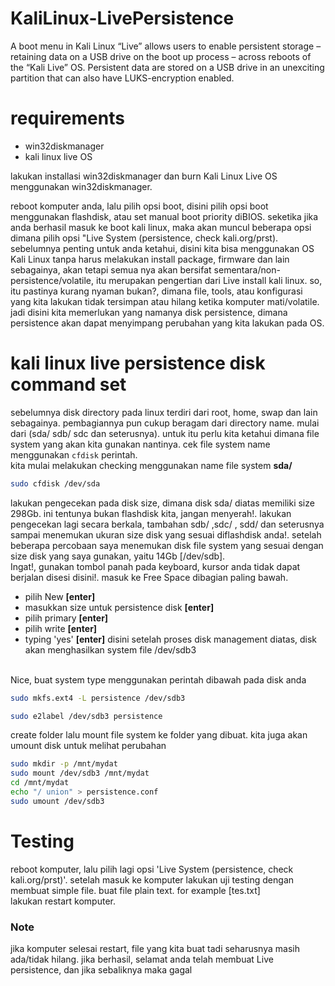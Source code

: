 # KaliLinux-LivePersistence
A boot menu in Kali Linux “Live” allows users to enable persistent storage – retaining data on a USB drive on the boot up process – across reboots of the “Kali Live” OS. Persistent data are stored on a USB drive in an unexciting partition that can also have LUKS-encryption enabled.

# requirements
- win32diskmanager
- kali linux live OS

lakukan installasi win32diskmanager dan burn Kali Linux Live OS menggunakan win32diskmanager.

reboot komputer anda, lalu pilih opsi boot, disini pilih opsi boot menggunakan flashdisk, atau set manual boot priority diBIOS. seketika jika anda berhasil masuk ke boot kali linux, maka akan muncul beberapa opsi dimana pilih opsi "Live System (persistence, check kali.org/prst).
</br>
sebelumnya penting untuk anda ketahui, disini kita bisa menggunakan OS Kali Linux tanpa harus melakukan install package, firmware dan lain sebagainya, akan tetapi semua nya akan bersifat sementara/non-persistence/volatile, itu merupakan pengertian dari Live install kali linux. so, itu pastinya kurang nyaman bukan?, dimana file, tools, atau konfigurasi yang kita lakukan tidak tersimpan atau hilang ketika komputer mati/volatile. jadi disini kita memerlukan yang namanya disk persistence, dimana persistence akan dapat menyimpang perubahan yang kita lakukan pada OS.

# kali linux live persistence disk command set

sebelumnya disk directory pada linux terdiri dari root, home, swap dan lain sebagainya. pembagiannya pun cukup beragam dari directory name. mulai dari (sda/ sdb/ sdc dan seterusnya). untuk itu perlu kita ketahui dimana file system yang akan kita gunakan nantinya. cek file system name menggunakan ```cfdisk``` perintah. 
</br>
kita mulai melakukan checking menggunakan name file system <b>sda/</b>
```bash
sudo cfdisk /dev/sda
```
lakukan pengecekan pada disk size, dimana disk sda/ diatas memiliki size 298Gb. ini tentunya bukan flashdisk kita, jangan menyerah!. lakukan pengecekan lagi secara berkala, tambahan sdb/ ,sdc/ , sdd/ dan seterusnya sampai menemukan ukuran size disk yang sesuai diflashdisk anda!. setelah beberapa percobaan saya menemukan disk file system yang sesuai dengan size disk yang saya gunakan, yaitu 14Gb [/dev/sdb].
</br>
Ingat!, gunakan tombol panah pada keyboard, kursor anda tidak dapat berjalan disesi disini!. masuk ke Free Space dibagian paling bawah.
- pilih New <b>[enter]</b>
- masukkan size untuk persistence disk <b>[enter]</b>
- pilih primary <b>[enter]</b>
- pilih write <b>[enter]</b>
- typing 'yes' <b>[enter]</b>
disini setelah proses disk management diatas, disk akan menghasilkan system file /dev/sdb3
</br>
Nice, buat system type menggunakan perintah dibawah pada disk anda

```bash
sudo mkfs.ext4 -L persistence /dev/sdb3
```

```bash
sudo e2label /dev/sdb3 persistence
```
create folder lalu mount file system ke folder yang dibuat. kita juga akan umount disk untuk melihat perubahan
```bash
sudo mkdir -p /mnt/mydat
sudo mount /dev/sdb3 /mnt/mydat
cd /mnt/mydat
echo "/ union" > persistence.conf
sudo umount /dev/sdb3
```

# Testing
reboot komputer, lalu pilih lagi opsi 'Live System (persistence, check kali.org/prst)'. setelah masuk ke komputer lakukan uji testing dengan membuat simple file. buat file plain text. for example [tes.txt]
</br>
lakukan restart komputer.

### Note
jika komputer selesai restart, file yang kita buat tadi seharusnya masih ada/tidak hilang. jika berhasil, selamat anda telah membuat Live persistence, dan jika sebaliknya maka gagal
